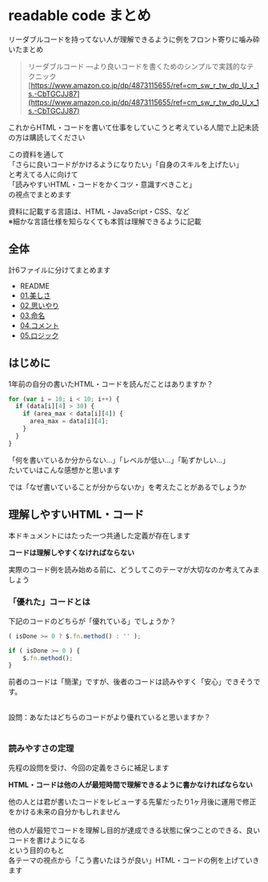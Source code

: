 # readable code まとめ

リーダブルコードを持ってない人が理解できるように例をフロント寄りに噛み砕いたまとめ

> リーダブルコード ―より良いコードを書くためのシンプルで実践的なテクニック
> [https://www.amazon.co.jp/dp/4873115655/ref=cm_sw_r_tw_dp_U_x_1s.-CbTGCJJ87](https://www.amazon.co.jp/dp/4873115655/ref=cm_sw_r_tw_dp_U_x_1s.-CbTGCJJ87)

これからHTML・コードを書いて仕事をしていこうと考えている人間で上記未読の方は購読してください

この資料を通して<br>
「さらに良いコードがかけるようになりたい」「自身のスキルを上げたい」<br>
と考えてる人に向けて<br>
「読みやすいHTML・コードをかくコツ・意識すべきこと」<br>
の視点でまとめます

資料に記載する言語は、HTML・JavaScript・CSS、など<br>
※細かな言語仕様を知らなくても本質は理解できるように記載

## 全体
計6ファイルに分けてまとめます

- README
- [01.美しさ](01_beauty.md)
- [02.思いやり](02_consideration.md)
- [03.命名](03_naming.md)
- [04.コメント](04_comment.md)
- [05.ロジック](05_logic.md)

## はじめに
1年前の自分の書いたHTML・コードを読んだことはありますか？

```JavaScript
for (var i = 10; i < 10; i++) {
  if (data[i][4] > 30) {
    if (area_max < data[i][4]) {
      area_max = data[i][4];
    }
  }
}
```

「何を書いているか分からない…」「レベルが低い…」「恥ずかしい…」<br>
たいていはこんな感想かと思います<br>

では「なぜ書いていることが分からないか」を考えたことがあるでしょうか

## 理解しやすいHTML・コード
本ドキュメントにはたった一つ共通した定義が存在します

**コードは理解しやすくなければならない**

実際のコード例を読み始める前に、どうしてこのテーマが大切なのか考えてみましょう
### 「優れた」コードとは
下記のコードのどちらが「優れている」でしょうか？

```JavaScript
( isDone >= 0 ? $.fn.method() : '' );
```

```JavaScript
if ( isDone >= 0 ) {
    $.fn.method();
}
```

前者のコードは「簡潔」ですが、後者のコードは読みやすく「安心」できそうです。

<br>
設問：あなたはどちらのコードがより優れていると思いますか？
<br>
<br>

### 読みやすさの定理
先程の設問を受け、今回の定義をさらに補足します

**HTML・コードは他の人が最短時間で理解できるように書かなければならない**

他の人とは君が書いたコードをレビューする先輩だったり1ヶ月後に運用で修正をかける未来の自分かもしれません<br>
<br>
他の人が最短でコードを理解し目的が達成できる状態に保つことのできる、良いコードを書けようになる<br>
という目的のもと<br>
各テーマの視点から「こう書いたほうが良い」HTML・コードの例を上げていきます
